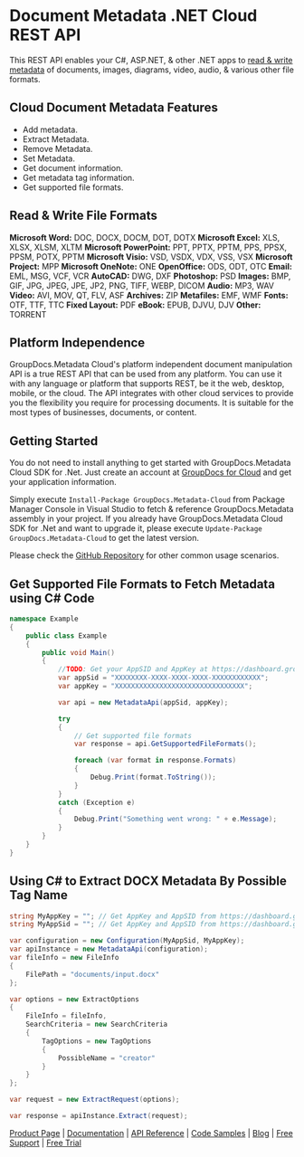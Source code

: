 # Document Metadata .NET Cloud REST API

This REST API enables your C#, ASP.NET, & other .NET apps to [read & write metadata](https://products.groupdocs.cloud/metadata/net) of documents, images, diagrams, video, audio, & various other file formats.

## Cloud Document Metadata Features

- Add metadata.
- Extract Metadata.
- Remove Metadata.
- Set Metadata.
- Get document information.
- Get metadata tag information.
- Get supported file formats.

## Read & Write File Formats

**Microsoft Word:** DOC, DOCX, DOCM, DOT, DOTX
**Microsoft Excel:** XLS, XLSX, XLSM, XLTM
**Microsoft PowerPoint:** PPT, PPTX, PPTM, PPS, PPSX, PPSM, POTX, PPTM
**Microsoft Visio:** VSD, VSDX, VDX, VSS, VSX
**Microsoft Project:** MPP
**Microsoft OneNote:** ONE
**OpenOffice:** ODS, ODT, OTC
**Email:** EML, MSG, VCF, VCR
**AutoCAD:** DWG, DXF
**Photoshop:** PSD
**Images:** BMP, GIF, JPG, JPEG, JPE, JP2, PNG, TIFF, WEBP, DICOM
**Audio:** MP3, WAV
**Video:** AVI, MOV, QT, FLV, ASF
**Archives:** ZIP
**Metafiles:** EMF, WMF
**Fonts:** OTF, TTF, TTC
**Fixed Layout:** PDF
**eBook:** EPUB, DJVU, DJV
**Other:** TORRENT

## Platform Independence

GroupDocs.Metadata Cloud's platform independent document manipulation API is a true REST API that can be used from any platform. You can use it with any language or platform that supports REST, be it the web, desktop, mobile, or the cloud. The API integrates with other cloud services to provide you the flexibility you require for processing documents. It is suitable for the most types of businesses, documents, or content.

## Getting Started

You do not need to install anything to get started with GroupDocs.Metadata Cloud SDK for .Net. Just create an account at [GroupDocs for Cloud](https://dashboard.groupdocs.cloud/#/apps) and get your application information.

Simply execute `Install-Package GroupDocs.Metadata-Cloud` from Package Manager Console in Visual Studio to fetch & reference GroupDocs.Metadata assembly in your project. If you already have GroupDocs.Metadata Cloud SDK for .Net and want to upgrade it, please execute `Update-Package GroupDocs.Metadata-Cloud` to get the latest version.

Please check the [GitHub Repository](https://github.com/groupdocs-metadata-cloud/groupdocs-metadata-cloud-dotnet) for other common usage scenarios.

## Get Supported File Formats to Fetch Metadata using C# Code

```csharp
namespace Example
{
    public class Example
    {
        public void Main()
        {
            //TODO: Get your AppSID and AppKey at https://dashboard.groupdocs.cloud (free registration is required).
            var appSid = "XXXXXXXX-XXXX-XXXX-XXXX-XXXXXXXXXXXX";
            var appKey = "XXXXXXXXXXXXXXXXXXXXXXXXXXXXXXXX";

            var api = new MetadataApi(appSid, appKey);

            try
            {
                // Get supported file formats
                var response = api.GetSupportedFileFormats();

                foreach (var format in response.Formats)
                {
                    Debug.Print(format.ToString());
                }
            }
            catch (Exception e)
            {
                Debug.Print("Something went wrong: " + e.Message);
            }
        }
    }
}
```

## Using C# to Extract DOCX Metadata By Possible Tag Name

```csharp
string MyAppKey = ""; // Get AppKey and AppSID from https://dashboard.groupdocs.cloud
string MyAppSid = ""; // Get AppKey and AppSID from https://dashboard.groupdocs.cloud

var configuration = new Configuration(MyAppSid, MyAppKey);
var apiInstance = new MetadataApi(configuration);
var fileInfo = new FileInfo
{
    FilePath = "documents/input.docx"
};

var options = new ExtractOptions
{
    FileInfo = fileInfo,
    SearchCriteria = new SearchCriteria
    {
        TagOptions = new TagOptions
        {
            PossibleName = "creator"
        }
    }
};

var request = new ExtractRequest(options);

var response = apiInstance.Extract(request);
```

[Product Page](https://products.groupdocs.cloud/metadata/net) | [Documentation](https://wiki.groupdocs.cloud/metadatacloud/) | [API Reference](https://apireference.groupdocs.cloud/metadata/) | [Code Samples](https://github.com/groupdocs-metadata-cloud/groupdocs-metadata-cloud-dotnet) | [Blog](https://blog.groupdocs.cloud/category/metadata/) | [Free Support](https://forum.groupdocs.cloud/c/metadata) | [Free Trial](https://dashboard.groupdocs.cloud/#/apps)
